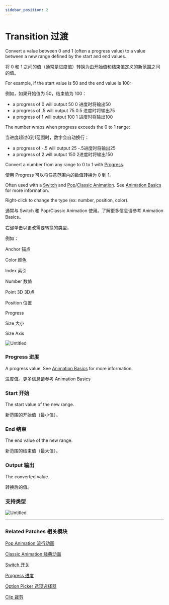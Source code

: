 ```yaml
---
sidebar_position: 2
---
```


# Transition 过渡

Convert a value between 0 and 1 (often a progress value) to a value between a new range defined by the start and end values.

将 0 和 1 之间的值（通常是进度值）转换为由开始值和结束值定义的新范围之间的值。

For example, if the start value is 50 and the end value is 100:

例如，如果开始值为 50，结束值为 100：

- a progress of 0 will output 50 0 进度时将输出50
- a progress of .5 will output 75 0.5 进度时将输出75
- a progress of 1 will output 100 1 进度时将输出100

The number wraps when progress exceeds the 0 to 1 range:

当进度超过0到1范围时，数字会自动换行：

- a progress of -.5 will output 25 -.5进度时将输出25
- a progress of 2 will output 150 2进度时将输出150

Convert a number from any range to 0 to 1 with [Progress](https://www.notion.so/Progress-9e7dae7cad624cd9a8666d13c8d56246).

使用 Progress 可以将任意范围内的数值转换为 0 到 1。

Often used with a [Switch](https://www.notion.so/Switch-bd684625ec8b4aaa9ff9b5ae3e396e86) and [Pop](https://www.notion.so/Pop-Animation-fa14e93b7f1a480f933420a19fa15fad)/[Classic Animation](https://www.notion.so/Classic-Animation-8996317e957c4b8893a175bd266112e5). See [Animation Basics](https://www.notion.so/cbf103e362354b7dbb0217e916ed392e) for more information.

Right-click to change the type (ex: number, position, color).

通常与 Switch 和 Pop/Classic Animation 使用。了解更多信息请参考 Animation Basics。

右键单击以更改需要转换的类型，

例如：

Anchor 锚点

Color 颜色

Index 索引

Number 数值

Point 3D 3D点

Position 位置

Progress

Size 大小

Size Axis

![Untitled](https://s3.us-west-2.amazonaws.com/secure.notion-static.com/5a22c3b2-2dbd-4bf5-8bd0-390008390589/Untitled.png?X-Amz-Algorithm=AWS4-HMAC-SHA256&X-Amz-Content-Sha256=UNSIGNED-PAYLOAD&X-Amz-Credential=AKIAT73L2G45EIPT3X45%2F20220602%2Fus-west-2%2Fs3%2Faws4_request&X-Amz-Date=20220602T182429Z&X-Amz-Expires=86400&X-Amz-Signature=c0266e99c76eaf9ffef86ebe3874d3c2333f0f2652bf5a26e6541d852e90808d&X-Amz-SignedHeaders=host&response-content-disposition=filename%20%3D%22Untitled.png%22&x-id=GetObject)

### Progress 进度

A progress value. See [Animation Basics](https://www.notion.so/cbf103e362354b7dbb0217e916ed392e) for more information.

进度值。更多信息请参考 Animation Basics

### Start 开始

The start value of the new range.

新范围的开始值（最小值）。

### End 结束

The end value of the new range.

新范围的结束值（最大值）。

### Output 输出

The converted value.

转换后的值。

### 支持类型

![Untitled](https://s3.us-west-2.amazonaws.com/secure.notion-static.com/6f87bb75-4730-45e3-93bf-10b0af47c241/Untitled.png?X-Amz-Algorithm=AWS4-HMAC-SHA256&X-Amz-Content-Sha256=UNSIGNED-PAYLOAD&X-Amz-Credential=AKIAT73L2G45EIPT3X45%2F20220602%2Fus-west-2%2Fs3%2Faws4_request&X-Amz-Date=20220602T182441Z&X-Amz-Expires=86400&X-Amz-Signature=0e96effbc4aeef7e3f193720c8394c5ff590958b491797a6e0b3a854332061b4&X-Amz-SignedHeaders=host&response-content-disposition=filename%20%3D%22Untitled.png%22&x-id=GetObject)

------

### Related Patches 相关模块

[Pop Animation 流行动画](https://www.notion.so/Pop-Animation-fa14e93b7f1a480f933420a19fa15fad)

[Classic Animation 经典动画](https://www.notion.so/Classic-Animation-8996317e957c4b8893a175bd266112e5)

[Switch 开关](https://www.notion.so/Switch-bd684625ec8b4aaa9ff9b5ae3e396e86)

[Progress 进度](https://www.notion.so/Progress-9e7dae7cad624cd9a8666d13c8d56246)

[Option Picker 选项选择器](https://www.notion.so/Option-Picker-26fa02ba463b47be8b9c4098357d5dfb)

[Clip 裁剪](https://www.notion.so/Clip-a5ecb147ada6467e982695ba6670f474)
